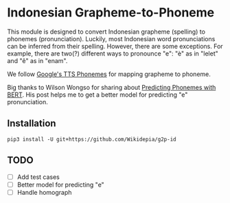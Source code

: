# Indonesian Grapheme-to-Phoneme

This module is designed to convert Indonesian grapheme (spelling) to phonemes (pronunciation). Luckily, most Indonesian word pronunciations can be inferred from their spelling. However, there are some exceptions. For example, there are two(?) different ways to pronounce "e": "è" as in "lelet" and "ê" as in "enam".

We follow [Google's TTS Phonemes](https://cloud.google.com/text-to-speech/docs/phonemes#indonesian_indonesia_id-id) for mapping grapheme to phoneme.

Big thanks to Wilson Wongso for sharing about [Predicting Phonemes with BERT](https://w11wo.github.io/posts/2022/04/predicting-phonemes-with-bert/). His post helps me to get a better model for predicting "e" pronunciation.

## Installation

`pip3 install -U git+https://github.com/Wikidepia/g2p-id`

## TODO

- [ ] Add test cases
- [ ] Better model for predicting "e"
- [ ] Handle homograph
